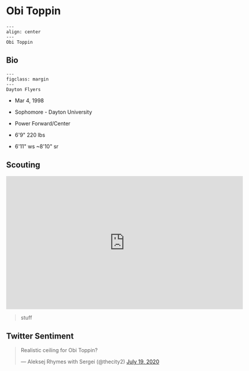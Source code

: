 Obi Toppin
===

```{figure} ../img/obi_toppin.jpg
---
align: center
---
Obi Toppin
```

## Bio
```{figure} ../img/dayton.png
---
figclass: margin
---
Dayton Flyers
```

- Mar 4, 1998

- Sophomore - Dayton University

- Power Forward/Center

- 6'9" 220 lbs

- 6'11" ws ~8'10" sr

## Scouting
<iframe width="640" height="360" src="https://www.youtube.com/embed/RhBDQ5ftHbI" frameborder="0" allow="accelerometer; autoplay; encrypted-media; gyroscope; picture-in-picture" allowfullscreen></iframe>

>stuff 

## Twitter Sentiment

<blockquote class="twitter-tweet"><p lang="en" dir="ltr">Realistic ceiling for Obi Toppin?</p>&mdash; Aleksej Rhymes with Sergei (@thecity2) <a href="https://twitter.com/thecity2/status/1284873391317479425?ref_src=twsrc%5Etfw">July 19, 2020</a></blockquote> <script async src="https://platform.twitter.com/widgets.js" charset="utf-8"></script>